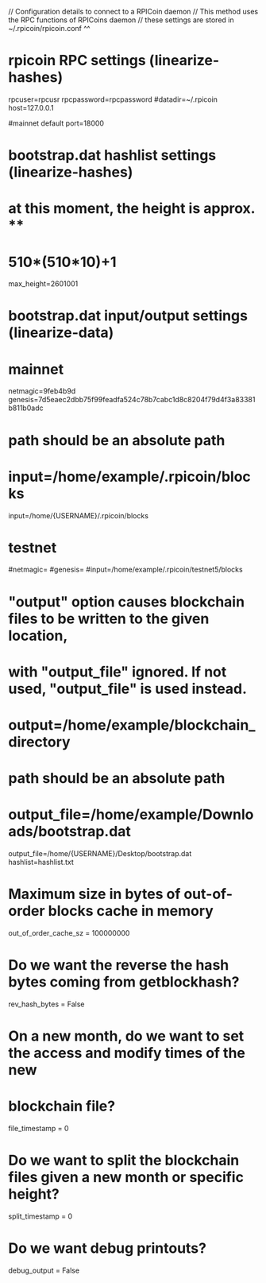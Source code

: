 // Configuration details to connect to a RPICoin daemon
// This method uses the RPC functions of RPICoins daemon
// these settings are stored in ~/.rpicoin/rpicoin.conf ^^


# rpicoin RPC settings (linearize-hashes)
rpcuser=rpcusr
rpcpassword=rpcpassword
#datadir=~/.rpicoin
host=127.0.0.1

#mainnet default
port=18000

# bootstrap.dat hashlist settings (linearize-hashes)
# at this moment, the height is approx. **
# 510*(510*10)+1
max_height=2601001

# bootstrap.dat input/output settings (linearize-data)

# mainnet
netmagic=9feb4b9d
genesis=7d5eaec2dbb75f99feadfa524c78b7cabc1d8c8204f79d4f3a83381b811b0adc
# path should be an absolute path
# input=/home/example/.rpicoin/blocks
input=/home/{USERNAME}/.rpicoin/blocks

# testnet
#netmagic=
#genesis=
#input=/home/example/.rpicoin/testnet5/blocks

# "output" option causes blockchain files to be written to the given location,
# with "output_file" ignored. If not used, "output_file" is used instead.
# output=/home/example/blockchain_directory
# path should be an absolute path
# output_file=/home/example/Downloads/bootstrap.dat
output_file=/home/{USERNAME}/Desktop/bootstrap.dat
hashlist=hashlist.txt

# Maximum size in bytes of out-of-order blocks cache in memory
out_of_order_cache_sz = 100000000

# Do we want the reverse the hash bytes coming from getblockhash?
rev_hash_bytes = False

# On a new month, do we want to set the access and modify times of the new
# blockchain file?
file_timestamp = 0
# Do we want to split the blockchain files given a new month or specific height?
split_timestamp = 0

# Do we want debug printouts?
debug_output = False
